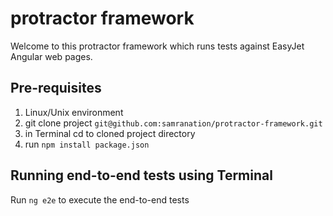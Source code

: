 # protractor framework

Welcome to this protractor framework which runs tests against EasyJet Angular web pages.


## Pre-requisites

1. Linux/Unix environment
2. git clone project `git@github.com:samranation/protractor-framework.git`
3. in Terminal cd to cloned project directory
4. run `npm install package.json`

## Running end-to-end tests using Terminal
 
Run `ng e2e` to execute the end-to-end tests
 
